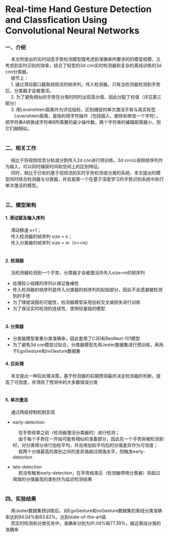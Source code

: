 ﻿# Real-time Hand Gesture Detection and Classfication Using Convolutional Neural Networks

### 一、介绍
 &emsp; 本文所提出的实时动态手势检测模型既考虑到准确率所要求的的模型规模，又考虑到实时识别的效率，结合了轻型的3d cnn实时检测器和复杂的离线训练的3d cnn分类器。  
 &emsp; 细节上：  
 &emsp; 1. 通过滑动窗口截取视频流的帧序列，传入检测器，只有当检测器检测到手势后，分类器才会被激活。  
 &emsp; 2. 为了避免相似的手势在分类时同时出现高分值，因此分配了权值（详见第三部分）  
 &emsp; 3. 用Levenshtein距离作为评估指标，区别捕捉的单次激活手势与真实标签  
 &emsp; &ensp; Levenshtein距离，是指利用字符操作（包括插入、删除和修改一个字符），把字符串A转换成字符串B所需要的最少操作数，两个字符串的编辑距离越小，则它们越相似。  
&nbsp;

### 二、相关工作  
 &emsp; 相比于将视频信息分轨或分割传入2d cnn进行预训练，3d cnn以视频帧序列作为输入，可以同时捕获时间和空间上的区别特征。  
 &emsp; 同时，相比于已有的基于视频流的实时手势检测或分类的系统，本文提出的模型同时结合检测器与分类器，并且是第一个在基于深度学习的手势识别系统中执行单次激活的模型。  
&nbsp;

### 三、模型架构  
#### 1. 滑动窗及输入序列
 &emsp; 滑动移速 s=1；  
 &emsp; 传入检测器的帧序列 size = n；  
 &emsp; 传入分类器的帧序列 size = m（n<<m）  
&nbsp;  
#### 2. 检测器  
 &emsp; 当检测器检测到一个手势，分类器才会被激活并传入size=m的帧序列    
  
- 处理较小规模的序列以保证鲁棒性  
- 传入检测器的帧序列是传入分类器的帧序列的起始部分，因此不会遗漏被检测到的手势  
- 为了降低误报的可能性，检测器模型采用加权交叉熵损失进行训练  
- 为了保证实时检测的连续性，使用轻量级的模型  
&nbsp;  
#### 3. 分类器  
- 分类器模型看重分类准确率，因此套用了C3D和ResNext-101模型
- 为了避免3d cnn模型过拟合，分类器模型先用Jester数据集进行预训练，再用于EgoGesture和nvGesture数据集
&nbsp;  
#### 4. 后处理
&emsp; 本文提出一种后处理决策，基于检测器的前期预测最终决定检测器的判断，提高了可信度，并清除了预测中的大多数错误分类  
&nbsp;  
#### 5. 单次激活
 &emsp; 通过两级控制机制实现

- early-detection 
 
  &emsp; 在手势结束之前（检测器激活分类器时）进行检测；  
  &emsp; 由于每个手势在一开始可能有相似的准备部分，因此在一个手势刚被检测到时，对分类得分进行加权平均，并且用加权平均后的分值差异作为可信度；  
 &emsp; 若两个分值最高的类别之间的差异值超过阈值水平，则触发early-detection
&nbsp;    

- late-detection  
&emsp; 若没有触发early-detection，在手势结束后（检测器停用分类器）将超过阈值的分值最高的类别作为延迟检测结果  
&nbsp;  

### 四、实验结果
 &emsp; 用Jester数据集预训练后，对EgoGesture和nvGesture数据集的离线分类准确率达到94.04%和83.82%，达到state-of-the-art级  
 &emsp; 而实时检测和分类任务中，准确率分别为91.04%和77.39%，接近离线分类的准确率
